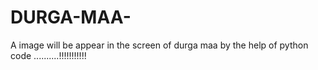 # DURGA-MAA-
A image will be appear in the screen of durga maa by the help of python code ..........!!!!!!!!!!! 
